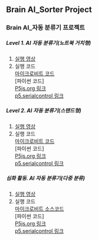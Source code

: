 ## Brain AI_Sorter Project
### Brain AI_자동 분류기 프로젝트



##### Level 1. AI 자동 분류기(노트북 거치형)
1. [실행 영상](https://vimeo.com/showcase/brainaisorter)
2. 실행 코드<br>
   [마이크로비트 코드](https://makecode.microbit.org/_4X8Uqv5YdDWj) <br>
   [파이썬 코드] <br>
   [P5js.org 링크](https://editor.p5js.org/BrainAI/sketches) <br>
   [p5.serialcontrol 링크](https://github.com/p5-serial/p5.serialcontrol/releases/tag/0.1.2)


##### Level 2. AI 자동 분류기(스탠드형)
1. [실행 영상](https://vimeo.com/showcase/brainaisorter)
2. 실행 코드<br>
   [마이크로비트 코드](https://makecode.microbit.org/_4X8Uqv5YdDWj) <br>
   [파이썬 코드] <br>
   [P5js.org 링크](https://editor.p5js.org/BrainAI/sketches) <br>
   [p5.serialcontrol 링크](https://github.com/p5-serial/p5.serialcontrol/releases/tag/0.1.2)



##### 심화 활동. AI 자동 분류기(다중 분류)
1. [실행 영상](https://vimeo.com/showcase/brainaisorter)
2. 실행 코드<br>
   [마이크로비트 소스코드](https://makecode.microbit.org/_H96i8tgD2fD8) <br>
   [파이썬 코드] <br>
   [P5js.org 링크](https://editor.p5js.org/BrainAI/sketches) <br>
   [p5.serialcontrol 링크](https://github.com/p5-serial/p5.serialcontrol/releases/tag/0.1.2)




